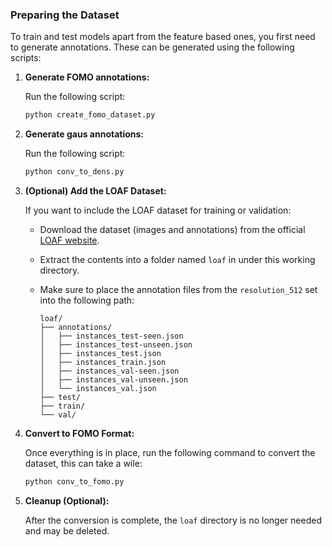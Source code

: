 ### Preparing the Dataset

To train and test models apart from the feature based ones, you first need to generate annotations. These can be generated using the following scripts:

1. **Generate FOMO annotations:**

   Run the following script:

   ```bash
   python create_fomo_dataset.py
   ```

2. **Generate gaus annotations:**

   Run the following script:

   ```bash
   python conv_to_dens.py
   ```

3. **(Optional) Add the LOAF Dataset:**

   If you want to include the LOAF dataset for training or validation:

   * Download the dataset (images and annotations) from the official [LOAF website](https://loafisheye.github.io/download.html).
   * Extract the contents into a folder named `loaf` in under this working directory.
   * Make sure to place the annotation files from the `resolution_512` set into the following path:

     ```
     loaf/
     ├── annotations/
     │   ├── instances_test-seen.json
     │   ├── instances_test-unseen.json
     │   ├── instances_test.json
     │   ├── instances_train.json
     │   ├── instances_val-seen.json
     │   ├── instances_val-unseen.json
     │   └── instances_val.json
     ├── test/
     ├── train/
     └── val/
     ```

3. **Convert to FOMO Format:**

   Once everything is in place, run the following command to convert the dataset, this can take a wile:

   ```bash
   python conv_to_fomo.py
   ```

4. **Cleanup (Optional):**

   After the conversion is complete, the `loaf` directory is no longer needed and may be deleted.
